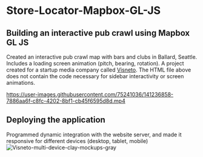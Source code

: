 # Store-Locator-Mapbox-GL-JS

## Building an interactive pub crawl using Mapbox GL JS
Created an interactive pub crawl map with bars and clubs in Ballard, Seattle. Includes a loading screen animation (pitch, bearing, rotation). A project created for a startup media company called [Visneto](https://www.visnetomedia.com/). The HTML file above does not contain the code necessary for sidebar interactivity or screen animations.

https://user-images.githubusercontent.com/75241036/141236858-7886aa6f-c8fc-4202-8bf1-cb45f6595d8d.mp4

## Deploying the application
Programmed dynamic integration with the website server, and made it responsive for different devices (desktop, tablet, mobile)
![Visneto-multi-device-clay-mockups-gray](https://user-images.githubusercontent.com/75241036/142137795-689c1a58-ee9e-4438-8e43-3bbd50aaa5b1.jpg)
